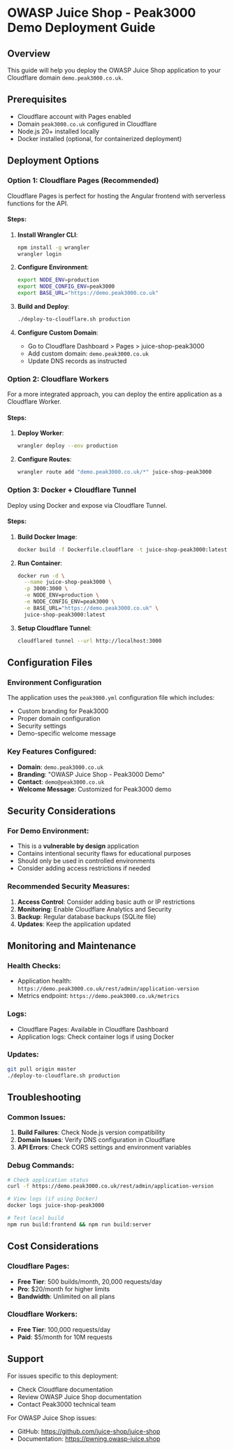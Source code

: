 # OWASP Juice Shop - Peak3000 Demo Deployment Guide

## Overview
This guide will help you deploy the OWASP Juice Shop application to your Cloudflare domain `demo.peak3000.co.uk`.

## Prerequisites
- Cloudflare account with Pages enabled
- Domain `peak3000.co.uk` configured in Cloudflare
- Node.js 20+ installed locally
- Docker installed (optional, for containerized deployment)

## Deployment Options

### Option 1: Cloudflare Pages (Recommended)
Cloudflare Pages is perfect for hosting the Angular frontend with serverless functions for the API.

#### Steps:
1. **Install Wrangler CLI**:
   ```bash
   npm install -g wrangler
   wrangler login
   ```

2. **Configure Environment**:
   ```bash
   export NODE_ENV=production
   export NODE_CONFIG_ENV=peak3000
   export BASE_URL="https://demo.peak3000.co.uk"
   ```

3. **Build and Deploy**:
   ```bash
   ./deploy-to-cloudflare.sh production
   ```

4. **Configure Custom Domain**:
   - Go to Cloudflare Dashboard > Pages > juice-shop-peak3000
   - Add custom domain: `demo.peak3000.co.uk`
   - Update DNS records as instructed

### Option 2: Cloudflare Workers
For a more integrated approach, you can deploy the entire application as a Cloudflare Worker.

#### Steps:
1. **Deploy Worker**:
   ```bash
   wrangler deploy --env production
   ```

2. **Configure Routes**:
   ```bash
   wrangler route add "demo.peak3000.co.uk/*" juice-shop-peak3000
   ```

### Option 3: Docker + Cloudflare Tunnel
Deploy using Docker and expose via Cloudflare Tunnel.

#### Steps:
1. **Build Docker Image**:
   ```bash
   docker build -f Dockerfile.cloudflare -t juice-shop-peak3000:latest .
   ```

2. **Run Container**:
   ```bash
   docker run -d \
     --name juice-shop-peak3000 \
     -p 3000:3000 \
     -e NODE_ENV=production \
     -e NODE_CONFIG_ENV=peak3000 \
     -e BASE_URL="https://demo.peak3000.co.uk" \
     juice-shop-peak3000:latest
   ```

3. **Setup Cloudflare Tunnel**:
   ```bash
   cloudflared tunnel --url http://localhost:3000
   ```

## Configuration Files

### Environment Configuration
The application uses the `peak3000.yml` configuration file which includes:
- Custom branding for Peak3000
- Proper domain configuration
- Security settings
- Demo-specific welcome message

### Key Features Configured:
- **Domain**: `demo.peak3000.co.uk`
- **Branding**: "OWASP Juice Shop - Peak3000 Demo"
- **Contact**: `demo@peak3000.co.uk`
- **Welcome Message**: Customized for Peak3000 demo

## Security Considerations

### For Demo Environment:
- This is a **vulnerable by design** application
- Contains intentional security flaws for educational purposes
- Should only be used in controlled environments
- Consider adding access restrictions if needed

### Recommended Security Measures:
1. **Access Control**: Consider adding basic auth or IP restrictions
2. **Monitoring**: Enable Cloudflare Analytics and Security
3. **Backup**: Regular database backups (SQLite file)
4. **Updates**: Keep the application updated

## Monitoring and Maintenance

### Health Checks:
- Application health: `https://demo.peak3000.co.uk/rest/admin/application-version`
- Metrics endpoint: `https://demo.peak3000.co.uk/metrics`

### Logs:
- Cloudflare Pages: Available in Cloudflare Dashboard
- Application logs: Check container logs if using Docker

### Updates:
```bash
git pull origin master
./deploy-to-cloudflare.sh production
```

## Troubleshooting

### Common Issues:
1. **Build Failures**: Check Node.js version compatibility
2. **Domain Issues**: Verify DNS configuration in Cloudflare
3. **API Errors**: Check CORS settings and environment variables

### Debug Commands:
```bash
# Check application status
curl -f https://demo.peak3000.co.uk/rest/admin/application-version

# View logs (if using Docker)
docker logs juice-shop-peak3000

# Test local build
npm run build:frontend && npm run build:server
```

## Cost Considerations

### Cloudflare Pages:
- **Free Tier**: 500 builds/month, 20,000 requests/day
- **Pro**: $20/month for higher limits
- **Bandwidth**: Unlimited on all plans

### Cloudflare Workers:
- **Free Tier**: 100,000 requests/day
- **Paid**: $5/month for 10M requests

## Support

For issues specific to this deployment:
- Check Cloudflare documentation
- Review OWASP Juice Shop documentation
- Contact Peak3000 technical team

For OWASP Juice Shop issues:
- GitHub: https://github.com/juice-shop/juice-shop
- Documentation: https://pwning.owasp-juice.shop
